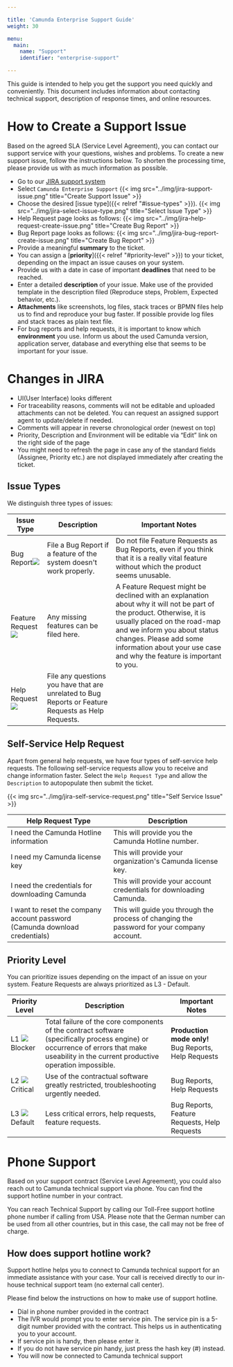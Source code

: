 ```yaml
---

title: 'Camunda Enterprise Support Guide'
weight: 30

menu:
  main:
    name: "Support"
    identifier: "enterprise-support"

---
```


This guide is intended to help you get the support you need quickly and conveniently. This document includes information about contacting technical support, description of response times, and online resources.


# How to Create a Support Issue

Based on the agreed SLA (Service Level Agreement), you can contact our support service with your questions, wishes and problems.
To create a new support issue, follow the instructions below. To shorten the processing time, please provide us with as much information as possible.

* Go to our [JIRA support system](https://jira.camunda.com/projects/SUPPORT/queues)
* Select `Camunda Enterprise Support`
{{< img src="../img/jira-support-issue.png" title="Create Support Issue" >}}
* Choose the desired [issue type]({{< relref "#issue-types" >}}).
{{< img src="../img/jira-select-issue-type.png" title="Select Issue Type" >}}
* Help Request page looks as follows:
{{< img src="../img/jira-help-request-create-issue.png" title="Create Bug Report" >}}
* Bug Report page looks as follows:
{{< img src="../img/jira-bug-report-create-issue.png" title="Create Bug Report" >}}
* Provide a meaningful **summary** to the ticket.
* You can assign a [**priority**]({{< relref "#priority-level" >}}) to your ticket, depending on the impact an issue causes on your system.
* Provide us with a date in case of important **deadlines** that need to be reached.
* Enter a detailed **description** of your issue. Make use of the provided template in the description filed (Reproduce steps, Problem, Expected behavior, etc.). 
* **Attachments** like screenshots, log files, stack traces or BPMN files help us to find and reproduce your bug faster. If possible provide log files and stack traces as plain text file.
* For bug reports and help requests, it is important to know which **environment** you use. Inform us about the used Camunda version, application server, database and everything else that seems to be important for your issue.


# Changes in  JIRA 
* UI(User Interface) looks different
* For traceability reasons, comments will not be editable and uploaded attachments can not be deleted. You can request an assigned support agent to update/delete if needed.
* Comments will appear in reverse chronological order (newest on top)
* Priority, Description and Environment will be editable via “Edit” link on the right side of the page
* You might need to refresh the page in case any of the standard fields (Assignee, Priority etc.) are not displayed immediately after creating the ticket.


## Issue Types

We distinguish three types of issues:

<table class="table table-bordered">
  <thead>
  <tr class="success">
    <th>Issue Type</th>
    <th>Description</th>
    <th>Important Notes</th>
  </tr>
  </thead>
  <tbody>
  <tr>
    <td>Bug Report<img class="img-responsive" src="../img/jira-bug-report.png"/></td>
    <td>File a Bug Report if a feature of the system doesn't work properly.</td>
    <td>Do not file Feature Requests as Bug Reports, even if you think that it is a really vital feature without which the product seems unusable.</td>
  </tr>
  <tr>
    <td>Feature Request<img class="img-responsive" src="../img/jira-feature-request.png"/></td>
    <td>Any missing features can be filed here.</td>
    <td>A Feature Request might be declined with an explanation about why it will not be part of the product. Otherwise, it is usually placed on the road-map and we inform you about status changes. Please add some information about your use case and why the feature is important to you.</td>
  </tr>
  <tr>
    <td>Help Request<img class="img-responsive" src="../img/jira-help-request.png"/></td>
    <td>File any questions you have that are unrelated to Bug Reports or Feature Requests as Help Requests.</td>
    <td></td>
  </tr>
  </tbody>
</table>

## Self-Service Help Request

Apart from general help requests, we have four types of self-service help requests. The following self-service requests allow you to receive and change information faster. Select the `Help Request Type` and allow the `Description` to autopopulate then submit the ticket.

{{< img src="../img/jira-self-service-request.png" title="Self Service Issue" >}}

<table class="table table-bordered">
  <thead>
  <tr class="success">
    <th>Help Request Type</th>
    <th>Description</th>
  </tr>
  </thead>
  <tbody>
  <tr>
    <td>I need the Camunda Hotline information</td>
    <td>This will provide you the Camunda Hotline number.</td>
  </tr>
  <tr>
    <td>I need my Camunda license key</td>
    <td>This will provide your organization's Camunda license key.</td>
  </tr>
  <tr>
    <td>I need the credentials for downloading Camunda</td>
    <td>This will provide your account credentials for downloading Camunda.</td>
  </tr>
    <tr>
    <td>I want to reset the company account password (Camunda download credentials)</td>
    <td>This will guide you through the process of changing the password for your company account.</td>
  </tr>
  </tbody>
</table>

## Priority Level

You can prioritize issues depending on the impact of an issue on your system. Feature Requests are always prioritized as L3 - Default.

<table class="table table-bordered">
  <thead>
  <tr class="success">
    <th>Priority Level</th>
    <th>Description</th>
    <th>Important Notes</th>
  </tr>
  </thead>
  <tbody>
  <tr>
    <td>L1 <img class="img-responsive" src="../img/jira-blocker.png"/>Blocker</td>
    <td>Total failure of the core components of the contract software (specifically process engine) or occurrence of errors that make useability in the current productive operation impossible.</td>
    <td><b>Production mode only!</b><br>Bug Reports, Help Requests
	</td>
  </tr>
  <tr>
    <td>L2 <img class="img-responsive" src="../img/jira-major.png"/>Critical</td>
    <td>Use of the contractual software greatly restricted, troubleshooting urgently needed.</td>
    <td>Bug Reports, Help Requests</td>
  </tr>
  <tr>
    <td>L3 <img class="img-responsive" src="../img/jira-minor.png"/>Default</td>
    <td>Less critical errors, help requests, feature requests.</td>
    <td>Bug Reports, Feature Requests, Help Requests</td>
  </tr>
  </tbody>
</table>


# Phone Support

Based on your support contract (Service Level Agreement), you could also reach out to Camunda technical support via phone. You can find the support hotline number in your contract. 

You can reach Technical Support by calling our Toll-Free support hotline phone number if calling from USA. Please note that the German number can be used from all other countries, but in this case, the call may not be free of charge.  

## How does support hotline work?
Support hotline helps you to connect to Camunda technical support for an immediate assistance with your case. Your call is received directly to our in-house technical support team (no external call center). 

Please find below the instructions on how to make use of support hotline.

* Dial in phone number provided in the contract
* The IVR would prompt you to enter service pin. The service pin is a 5-digit number provided with the contract. This helps us in authenticating you to your account.
* If service pin is handy, then please enter it.  
* If you do not have service pin handy, just press the hash key (#) instead.
* You will now be connected to Camunda technical support


